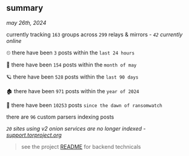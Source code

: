 
## summary
_may 26th, 2024_

currently tracking `163` groups across `299` relays & mirrors - _`42` currently online_

⏲ there have been `3` posts within the `last 24 hours`

🦈 there have been `154` posts within the `month of may`

🪐 there have been `528` posts within the `last 90 days`

🏚 there have been `971` posts within the `year of 2024`

🦕 there have been `10253` posts `since the dawn of ransomwatch`

there are `96` custom parsers indexing posts

_`20` sites using v2 onion services are no longer indexed - [support.torproject.org](https://support.torproject.org/onionservices/v2-deprecation/)_

> see the project [README](https://github.com/joshhighet/ransomwatch#ransomwatch--) for backend technicals
